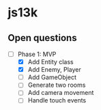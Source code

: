 # js13k

## Open questions
- [ ] Phase 1: MVP
  - [x] Add Entity class
  - [x] Add Enemy, Player
  - [ ] Add GameObject
  - [ ] Generate two rooms
  - [ ] Add camera movement
  - [ ] Handle touch events